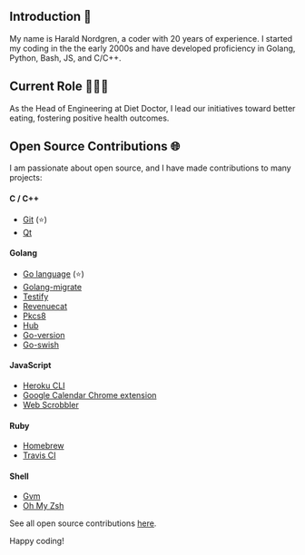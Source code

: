 ## Introduction 👋

My name is Harald Nordgren, a coder with 20 years of experience. I started my coding in the the early 2000s and have developed proficiency in Golang, Python, Bash, JS, and C/C++.

## Current Role 👨🏼‍💻

As the Head of Engineering at Diet Doctor, I lead our initiatives toward better eating, fostering positive health outcomes.

## Open Source Contributions 🌐

I am passionate about open source, and I have made contributions to many projects:

#### C / C++
- [Git](https://github.com/git/git/commits/master?author=HaraldNordgren) (⭐️)
- [Qt](https://github.com/qt/qtbase/commits/dev?author=HaraldNordgren)

#### Golang
- [Go language](https://github.com/golang/go/commits/master?author=HaraldNordgren) (⭐️)
- [Golang-migrate](https://github.com/golang-migrate/migrate/commits/master?author=HaraldNordgren)
- [Testify](https://github.com/stretchr/testify/commits/master?author=HaraldNordgren)
- [Revenuecat](https://github.com/mhemmings/revenuecat/commits/master?author=HaraldNordgren)
- [Pkcs8](https://github.com/youmark/pkcs8/commits/master?author=HaraldNordgren)
- [Hub](https://github.com/github/hub/commits/master?author=HaraldNordgren)
- [Go-version](https://github.com/mcuadros/go-version/commits/master?author=HaraldNordgren)
- [Go-swish](https://github.com/frozzare/go-swish/commits/master?author=HaraldNordgren)

#### JavaScript
- [Heroku CLI](https://github.com/heroku/heroku-apps/commits/master?author=HaraldNordgren)
- [Google Calendar Chrome extension](https://github.com/chimbori/google-calendar-crx/commits?author=HaraldNordgren)
- [Web Scrobbler](https://github.com/web-scrobbler/web-scrobbler/commits/master?author=HaraldNordgren)

#### Ruby
- [Homebrew](https://github.com/Homebrew/brew/commits/master?author=HaraldNordgren)
- [Travis CI](https://github.com/travis-ci/travis.rb/commits/master?author=HaraldNordgren)

#### Shell
- [Gvm](https://github.com/moovweb/gvm/commits/master?author=HaraldNordgren)
- [Oh My Zsh](https://github.com/ohmyzsh/ohmyzsh/commits/master?author=HaraldNordgren)

See all open source contributions [here](https://github.com/pulls?q=author%3AHaraldNordgren+sort%3Acreated-asc+is%3Apublic+is%3Apr+is%3Amerged+-user%3Adatateknik-lth+-user%3AHaraldNordgren+NOT+%22Bump+Go+versions%22+NOT+%22Bump+Travis+versions%22+).

Happy coding!
